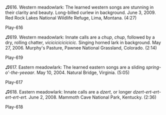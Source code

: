 ♫616. Western meadowlark: The learned western songs are stunning in
their clarity and beauty. Long-billed curlew in background. June 3,
2009. Red Rock Lakes National Wildlife Refuge, Lima, Montana. (4:27)

Play-616

♫619. Western meadowlark: Innate calls are a *chup*, *chup*, followed by
a dry, rolling chatter, *vicicicicicicicic.* Singing horned lark in
background. May 27, 2006. Murphy's Pasture, Pawnee National Grassland,
Colorado. (2:14)

Play-619

♫617. Eastern meadowlark: The learned eastern songs are a sliding
*spring-o'-the-yeeaar*. May 10, 2004. Natural Bridge, Virginia. (5:05)

Play-617

♫618. Eastern meadowlark: Innate calls are a *dzert*, or longer
*dzert-ert-ert-ert-ert-ert.* June 2, 2008. Mammoth Cave National Park,
Kentucky. (2:36)

Play-618


